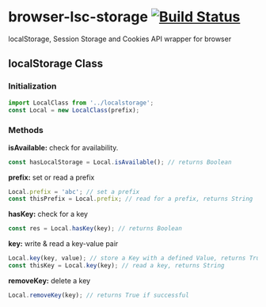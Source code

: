 # browser-lsc-storage [![Build Status](https://travis-ci.org/e1r0nd/browser-lsc-storage.svg?branch=master)](https://travis-ci.org/e1r0nd/browser-lsc-storage)
localStorage, Session Storage and Cookies API wrapper for browser

## localStorage Class
### Initialization
```javascript
import LocalClass from '../localstorage';
const Local = new LocalClass(prefix);
```

### Methods
**isAvailable:** check for availability.
```javascript
const hasLocalStorage = Local.isAvailable(); // returns Boolean
```

**prefix:** set or read a prefix
```javascript
Local.prefix = 'abc'; // set a prefix
const thisPrefix = Local.prefix; // read for a prefix, returns String
```

**hasKey:** check for a key
```javascript
const res = Local.hasKey(key); // returns Boolean
```

**key:** write & read a key-value pair
```javascript
Local.key(key, value); // store a Key with a defined Value, returns True if successful
const thisKey = Local.key(key); // read a key, returns String
```

**removeKey:** delete a key
```javascript
Local.removeKey(key); // returns True if successful
```
